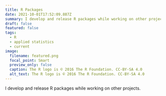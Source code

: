 ```yaml
---
title: R Packages
date: 2021-10-01T17:52:09.887Z
summary: I develop and release R packages while working on other projects.
draft: false
featured: false
tags:
  - R
  - applied statistics
  - current
image:
  filename: featured.png
  focal_point: Smart
  preview_only: false
  caption: The R logo is © 2016 The R Foundation. CC-BY-SA 4.0
  alt_text: The R logo is © 2016 The R Foundation. CC-BY-SA 4.0
---
```

I develop and release R packages while working on other projects.